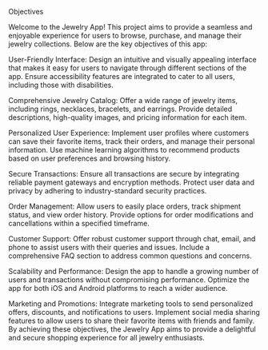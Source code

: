 

Objectives


Welcome to the Jewelry App! This project aims to provide a seamless and enjoyable experience for users to browse, purchase, and manage their jewelry collections. Below are the key objectives of this app:

User-Friendly Interface:
Design an intuitive and visually appealing interface that makes it easy for users to navigate through different sections of the app.
Ensure accessibility features are integrated to cater to all users, including those with disabilities.

Comprehensive Jewelry Catalog:
Offer a wide range of jewelry items, including rings, necklaces, bracelets, and earrings.
Provide detailed descriptions, high-quality images, and pricing information for each item.

Personalized User Experience:
Implement user profiles where customers can save their favorite items, track their orders, and manage their personal information.
Use machine learning algorithms to recommend products based on user preferences and browsing history.

Secure Transactions:
Ensure all transactions are secure by integrating reliable payment gateways and encryption methods.
Protect user data and privacy by adhering to industry-standard security practices.

Order Management:
Allow users to easily place orders, track shipment status, and view order history.
Provide options for order modifications and cancellations within a specified timeframe.

Customer Support:
Offer robust customer support through chat, email, and phone to assist users with their queries and issues.
Include a comprehensive FAQ section to address common questions and concerns.

Scalability and Performance:
Design the app to handle a growing number of users and transactions without compromising performance.
Optimize the app for both iOS and Android platforms to reach a wider audience.

Marketing and Promotions:
Integrate marketing tools to send personalized offers, discounts, and notifications to users.
Implement social media sharing features to allow users to share their favorite items with friends and family.
By achieving these objectives, the Jewelry App aims to provide a delightful and secure shopping experience for all jewelry enthusiasts.
